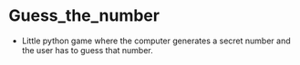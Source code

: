# Guess_the_number
- Little python game where the computer generates a secret number and the user has to guess that number.


